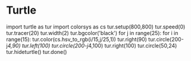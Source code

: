 # Turtle
import turtle as tur
import colorsys as cs
tur.setup(800,800)
tur.speed(0)
tur.tracer(20)
tur.width(2)
tur.bgcolor('black')
for j in range(25):
	for i in range(15):
		tur.color(cs.hsv_to_rgb(i/15,j/25,1))
		tur.right(90)
		tur.circle(200-j*4,90)
		tur.left(100)
		tur.circle(200-j*4,100)
		tur.right(100)
		tur.circle(50,24)
tur.hideturtle()
tur.done()
